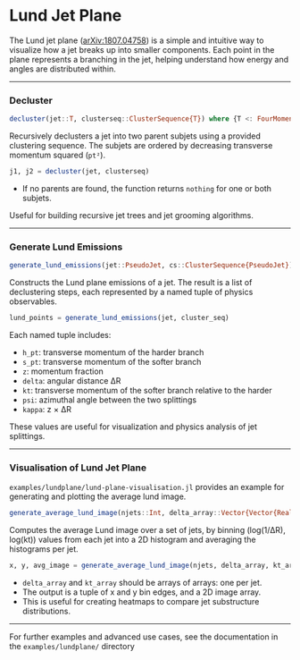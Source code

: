 # Lund Jet Plane

The Lund jet plane ([arXiv:1807.04758](https://arxiv.org/abs/1807.04758)) is a simple and intuitive way to visualize how a jet breaks up into smaller components. Each point in the plane represents a branching in the jet, helping understand how energy and angles are distributed within.

---

### Decluster

```julia
decluster(jet::T, clusterseq::ClusterSequence{T}) where {T <: FourMomentum} -> Tuple{PseudoJet}
```

Recursively declusters a jet into two parent subjets using a provided clustering sequence. The subjets are ordered by decreasing transverse momentum squared (`pt²`).

```julia
j1, j2 = decluster(jet, clusterseq)
```

- If no parents are found, the function returns `nothing` for one or both subjets.

Useful for building recursive jet trees and jet grooming algorithms.

---

### Generate Lund Emissions

```julia
generate_lund_emissions(jet::PseudoJet, cs::ClusterSequence{PseudoJet}) -> Vector{NamedTuple}
```

Constructs the Lund plane emissions of a jet. The result is a list of declustering steps, each represented by a named tuple of physics observables.

```julia
lund_points = generate_lund_emissions(jet, cluster_seq)
```

Each named tuple includes:

- `h_pt`: transverse momentum of the harder branch
- `s_pt`: transverse momentum of the softer branch
- `z`: momentum fraction
- `delta`: angular distance ΔR
- `kt`: transverse momentum of the softer branch relative to the harder
- `psi`: azimuthal angle between the two splittings
- `kappa`: z × ΔR

These values are useful for visualization and physics analysis of jet splittings.

---

### Visualisation of Lund Jet Plane

`examples/lundplane/lund-plane-visualisation.jl` provides an example for generating and plotting the average lund image.

```julia
generate_average_lund_image(njets::Int, delta_array::Vector{Vector{Real}}, kt_array::Vector{Vector{Real}}; xrange::Tuple{Real}, yrange::Tuple{Real}, bins::Int) -> (xgrid, ygrid, avg_image)
```

Computes the average Lund image over a set of jets, by binning (log(1/ΔR), log(kt)) values from each jet into a 2D histogram and averaging the histograms per jet.

```julia
x, y, avg_image = generate_average_lund_image(njets, delta_array, kt_array; bins=25)
```

- `delta_array` and `kt_array` should be arrays of arrays: one per jet.
- The output is a tuple of x and y bin edges, and a 2D image array.
- This is useful for creating heatmaps to compare jet substructure distributions.

---

For further examples and advanced use cases, see the documentation in the `examples/lundplane/` directory
